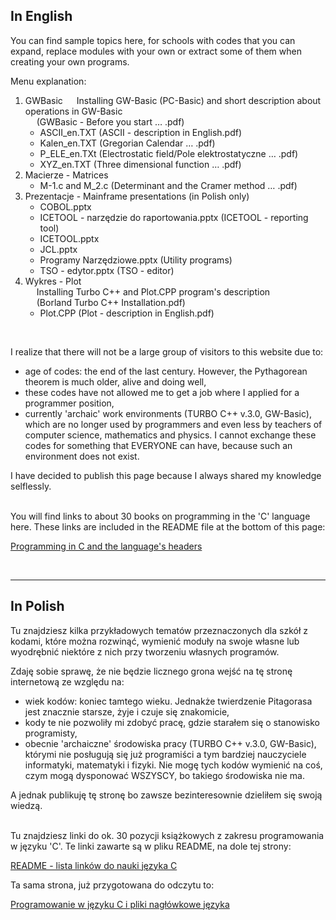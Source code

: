 ## In English

You can find sample topics here, for schools with codes that you can expand, replace modules with your own or extract some of them when creating your own programs. <br>

Menu explanation: <br>
1. GWBasic
&emsp; Installing GW-Basic (PC-Basic) and short description about operations in GW-Basic <br>
&emsp; (GWBasic - Before you start … .pdf)
   - ASCII_en.TXT (ASCII - description in English.pdf)
   - Kalen_en.TXT (Gregorian Calendar … .pdf)
   - P_ELE_en.TXt (Electrostatic field/Pole elektrostatyczne … .pdf)
   - XYZ_en.TXT (Three dimensional function … .pdf)
2. Macierze - Matrices
   - M-1.c and M_2.c (Determinant and the Cramer method … .pdf)
3. Prezentacje - Mainframe presentations (in Polish only)
   - COBOL.pptx
   - ICETOOL - narzędzie do raportowania.pptx (ICETOOL - reporting tool)
   - ICETOOL.pptx
   - JCL.pptx
   - Programy Narzędziowe.pptx (Utility programs)
   - TSO - edytor.pptx (TSO - editor)
4. Wykres - Plot <br>
&emsp; Installing Turbo C++ and Plot.CPP program's description <br>
&emsp; (Borland Turbo C++ Installation.pdf)
   - Plot.CPP (Plot - description in English.pdf)

<br>

I realize that there will not be a large group of visitors to this website due to: <br>
- age of codes: the end of the last century. However, the Pythagorean theorem is much older, alive and doing well, <br>
- these codes have not allowed me to get a job where I applied for a programmer position, <br>
- currently 'archaic' work environments (TURBO C++ v.3.0, GW-Basic), which are no longer used by programmers and even less by teachers of computer science, mathematics and physics. I cannot exchange these codes for something that EVERYONE can have, because such an environment does not exist. <br>

I have decided to publish this page because I always shared my knowledge selflessly. <br><br>

You will find links to about 30 books on programming in the 'C' language here. These links are included in the README file at the bottom of this page: <br>

[Programming in C and the language's headers](https://github.com/Artur1811/poradnik-c/)

<br>

***

## In Polish

Tu znajdziesz kilka przykładowych tematów przeznaczonych dla szkół z kodami, które można rozwinąć, wymienić moduły na swoje własne lub wyodrębnić niektóre z nich przy tworzeniu własnych programów. <br>

Zdaję sobie sprawę, że nie będzie licznego grona wejść na tę stronę internetową ze względu na: <br>
- wiek kodów: koniec tamtego wieku. Jednakże twierdzenie Pitagorasa jest znacznie starsze, żyje i czuje się znakomicie, <br>
- kody te nie pozwoliły mi zdobyć pracę, gdzie starałem się o stanowisko programisty, <br>
- obecnie 'archaiczne' środowiska pracy (TURBO C++ v.3.0, GW-Basic), którymi nie posługują się już programiści a tym bardziej nauczyciele informatyki, matematyki i fizyki. Nie mogę tych kodów wymienić na coś, czym mogą dysponować WSZYSCY, bo takiego środowiska nie ma. <br>

A jednak publikuję tę stronę bo zawsze bezinteresownie dzieliłem się swoją wiedzą. <br><br>


Tu znajdziesz linki do ok. 30 pozycji książkowych z zakresu programowania w języku 'C'. Te linki zawarte są w pliku README, na dole tej strony: <br>

[README - lista linków do nauki języka C](https://github.com/Artur1811/poradnik-c/)

Ta sama strona, już przygotowana do odczytu to: <br>

[Programowanie w języku C i pliki nagłówkowe języka](https://artur1811.github.io/poradnik-c/) 

<br>
